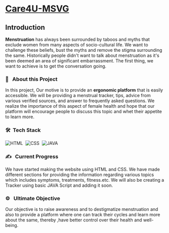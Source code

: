 # [Care4U-MSVG](https://sandesh3568.github.io/Care4U-MSVG.github.io/)
## Introduction

**Menstruation** has always been surrounded by taboos and myths that exclude women from many aspects of socio-cultural life. We want to challenge these beliefs, bust the myths and remove the stigma surrounding the same. Historically people didn't want to talk about menstruation as it's been deemed an area of significant embarrassment. The first thing, we want to achieve is to get the conversation going. 
<br>

### 🔭 &nbsp; About this Project
In this project, Our motive is to provide an **ergonomic platform** that is easily accessible. We will be providing a menstrual tracker, tips, advice from various verified sources, and answer to frequently asked questions. We realize the importance of this aspect of female health and hope that our platform will encourage people to discuss this topic and whet their appetite to learn more.<br>


### 🛠 &nbsp;Tech Stack
![HTML](https://img.shields.io/badge/html5%20-%23E34F26.svg?&style=for-the-badge&logo=html5&logoColor=white)&nbsp;
![CSS](https://img.shields.io/badge/css3%20-%231572B6.svg?&style=for-the-badge&logo=css3&logoColor=white)&nbsp;
![JAVA](https://img.shields.io/badge/javascript%20-%231572B6.svg?&style=for-the-badge&logo=javascript&logoColor=white)&nbsp;
<br>


###  ✍️ &nbsp; Current Progress
We have started making the website using HTML and CSS. We have made different sections for providing the information regarding various topics which includes symptoms, treatments, fitness.etc. We will also be creating a Tracker using basic JAVA Script and adding it soon. 

### ⚙️ &nbsp; Ultimate Objective
Our objective is to raise awareness and to destigmatize menstruation and also to provide a platform where one can track their cycles and learn more about the same, thereby ,have better control over their health and well-being. 


 
